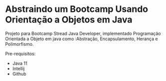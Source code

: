 # Abstraindo um Bootcamp Usando Orientação a Objetos em Java



Projeto para Bootcamp Stread Java Developer, implementado Programação Orientada a Objeto em java como :Abstração, Encapsulamento, Herança e Polimorfismo.



Pre-requisitos:



- Java 11
- Intellij
- Github

